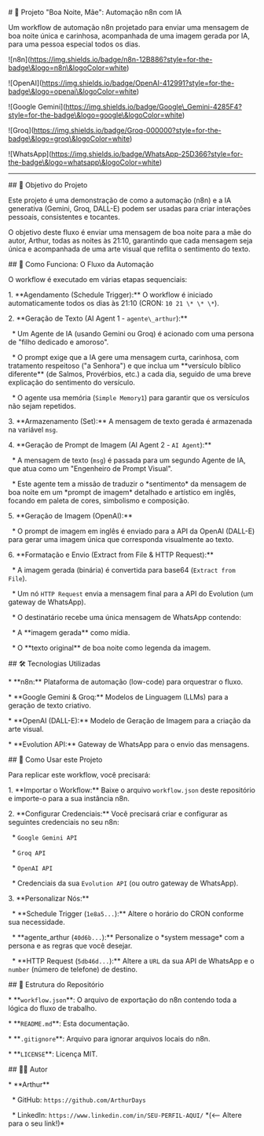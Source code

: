 \# 💌 Projeto "Boa Noite, Mãe": Automação n8n com IA



Um workflow de automação n8n projetado para enviar uma mensagem de boa noite única e carinhosa, acompanhada de uma imagem gerada por IA, para uma pessoa especial todos os dias.



!\[n8n](https://img.shields.io/badge/n8n-12B886?style=for-the-badge\&logo=n8n\&logoColor=white)

!\[OpenAI](https://img.shields.io/badge/OpenAI-412991?style=for-the-badge\&logo=openai\&logoColor=white)

!\[Google Gemini](https://img.shields.io/badge/Google\_Gemini-4285F4?style=for-the-badge\&logo=google\&logoColor=white)

!\[Groq](https://img.shields.io/badge/Groq-000000?style=for-the-badge\&logo=groq\&logoColor=white)

!\[WhatsApp](https://img.shields.io/badge/WhatsApp-25D366?style=for-the-badge\&logo=whatsapp\&logoColor=white)



---



\## 🎯 Objetivo do Projeto



Este projeto é uma demonstração de como a automação (n8n) e a IA generativa (Gemini, Groq, DALL-E) podem ser usadas para criar interações pessoais, consistentes e tocantes.



O objetivo deste fluxo é enviar uma mensagem de boa noite para a mãe do autor, Arthur, todas as noites às 21:10, garantindo que cada mensagem seja única e acompanhada de uma arte visual que reflita o sentimento do texto.



\## 🤖 Como Funciona: O Fluxo da Automação



O workflow é executado em várias etapas sequenciais:



1\.  \*\*Agendamento (Schedule Trigger):\*\* O workflow é iniciado automaticamente todos os dias às 21:10 (CRON: `10 21 \* \* \*`).



2\.  \*\*Geração de Texto (AI Agent 1 - `agente\_arthur`):\*\*

&nbsp;   \* Um Agente de IA (usando Gemini ou Groq) é acionado com uma persona de "filho dedicado e amoroso".

&nbsp;   \* O prompt exige que a IA gere uma mensagem curta, carinhosa, com tratamento respeitoso ("a Senhora") e que inclua um \*\*versículo bíblico diferente\*\* (de Salmos, Provérbios, etc.) a cada dia, seguido de uma breve explicação do sentimento do versículo.

&nbsp;   \* O agente usa memória (`Simple Memory1`) para garantir que os versículos não sejam repetidos.



3\.  \*\*Armazenamento (Set):\*\* A mensagem de texto gerada é armazenada na variável `msg`.



4\.  \*\*Geração de Prompt de Imagem (AI Agent 2 - `AI Agent`):\*\*

&nbsp;   \* A mensagem de texto (`msg`) é passada para um segundo Agente de IA, que atua como um "Engenheiro de Prompt Visual".

&nbsp;   \* Este agente tem a missão de traduzir o \*sentimento\* da mensagem de boa noite em um \*prompt de imagem\* detalhado e artístico em inglês, focando em paleta de cores, simbolismo e composição.



5\.  \*\*Geração de Imagem (OpenAI):\*\*

&nbsp;   \* O prompt de imagem em inglês é enviado para a API da OpenAI (DALL-E) para gerar uma imagem única que corresponda visualmente ao texto.



6\.  \*\*Formatação e Envio (Extract from File \& HTTP Request):\*\*

&nbsp;   \* A imagem gerada (binária) é convertida para base64 (`Extract from File`).

&nbsp;   \* Um nó `HTTP Request` envia a mensagem final para a API do Evolution (um gateway de WhatsApp).

&nbsp;   \* O destinatário recebe uma única mensagem de WhatsApp contendo:

&nbsp;       \* A \*\*imagem gerada\*\* como mídia.

&nbsp;       \* O \*\*texto original\*\* de boa noite como legenda da imagem.



\## 🛠️ Tecnologias Utilizadas



\* \*\*n8n:\*\* Plataforma de automação (low-code) para orquestrar o fluxo.

\* \*\*Google Gemini \& Groq:\*\* Modelos de Linguagem (LLMs) para a geração de texto criativo.

\* \*\*OpenAI (DALL-E):\*\* Modelo de Geração de Imagem para a criação da arte visual.

\* \*\*Evolution API:\*\* Gateway de WhatsApp para o envio das mensagens.



\## 🚀 Como Usar este Projeto



Para replicar este workflow, você precisará:



1\.  \*\*Importar o Workflow:\*\* Baixe o arquivo `workflow.json` deste repositório e importe-o para a sua instância n8n.

2\.  \*\*Configurar Credenciais:\*\* Você precisará criar e configurar as seguintes credenciais no seu n8n:

&nbsp;   \* `Google Gemini API`

&nbsp;   \* `Groq API`

&nbsp;   \* `OpenAI API`

&nbsp;   \* Credenciais da sua `Evolution API` (ou outro gateway de WhatsApp).

3\.  \*\*Personalizar Nós:\*\*

&nbsp;   \* \*\*Schedule Trigger (`1e8a5...`):\*\* Altere o horário do CRON conforme sua necessidade.

&nbsp;   \* \*\*agente\_arthur (`40d6b...`):\*\* Personalize o \*system message\* com a persona e as regras que você desejar.

&nbsp;   \* \*\*HTTP Request (`5db46d...`):\*\* Altere a `URL` da sua API de WhatsApp e o `number` (número de telefone) de destino.



\## 📁 Estrutura do Repositório



\* \*\*`workflow.json`\*\*: O arquivo de exportação do n8n contendo toda a lógica do fluxo de trabalho.

\* \*\*`README.md`\*\*: Esta documentação.

\* \*\*`.gitignore`\*\*: Arquivo para ignorar arquivos locais do n8n.

\* \*\*`LICENSE`\*\*: Licença MIT.



\## 👨‍💻 Autor



\* \*\*Arthur\*\*

&nbsp;   \* GitHub: `https://github.com/ArthurDays`

&nbsp;   \* LinkedIn: `https://www.linkedin.com/in/SEU-PERFIL-AQUI/` \*(<-- Altere para o seu link!)\*

